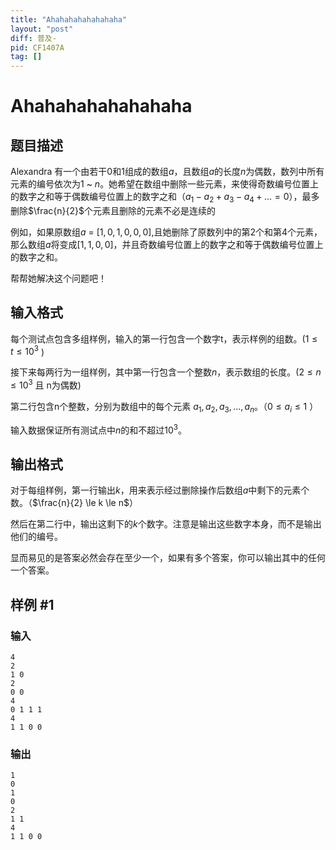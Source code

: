 ```yaml
---
title: "Ahahahahahahahaha"
layout: "post"
diff: 普及-
pid: CF1407A
tag: []
---
```


# Ahahahahahahahaha

## 题目描述

Alexandra 有一个由若干$0$和$1$组成的数组$a$，且数组$a$的长度$n$为偶数，数列中所有元素的编号依次为$1$ ~ $n$。她希望在数组中删除一些元素，来使得奇数编号位置上的数字之和等于偶数编号位置上的数字之和（$a_1 - a_2 + a_3 - a_4 + ... = 0$），最多删除$\frac{n}{2}$个元素且删除的元素不必是连续的

例如，如果原数组$a$ =  $\left[1,0,1,0,0,0\right]$,且她删除了原数列中的第$2$个和第$4$个元素，那么数组$a$将变成$\left[1,1,0,0\right]$，并且奇数编号位置上的数字之和等于偶数编号位置上的数字之和。

帮帮她解决这个问题吧！

## 输入格式

每个测试点包含多组样例，输入的第一行包含一个数字t，表示样例的组数。($1 \le t \le 10^3$ )

接下来每两行为一组样例，其中第一行包含一个整数$n$，表示数组的长度。($2 \le n \le 10^3$ 且 n为偶数)

第二行包含n个整数，分别为数组中的每个元素 $a_1, a_2, a_3, ... , a_n$。（$0 \le a_i \le 1$ ）

输入数据保证所有测试点中$n$的和不超过$10^3$。

## 输出格式

对于每组样例，第一行输出$k$，用来表示经过删除操作后数组$a$中剩下的元素个数。（$\frac{n}{2} \le k \le n$）

然后在第二行中，输出这剩下的$k$个数字。注意是输出这些数字本身，而不是输出他们的编号。

显而易见的是答案必然会存在至少一个，如果有多个答案，你可以输出其中的任何一个答案。

## 样例 #1

### 输入

```
4
2
1 0
2
0 0
4
0 1 1 1
4
1 1 0 0
```

### 输出

```
1
0
1
0
2
1 1
4
1 1 0 0
```


